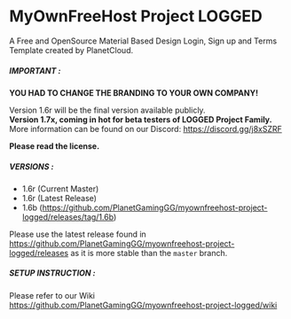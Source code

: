 # MyOwnFreeHost Project LOGGED
A Free and OpenSource Material Based Design Login, Sign up and Terms Template created by PlanetCloud.

##### IMPORTANT :  
**YOU HAD TO CHANGE THE BRANDING TO YOUR OWN COMPANY!**

Version 1.6r will be the final version available publicly.  
**Version 1.7x, coming in hot for beta testers of LOGGED Project Family.**  
More information can be found on our Discord: https://discord.gg/j8xSZRF  

**Please read the license.**

##### VERSIONS :
- 1.6r (Current Master)  
- 1.6r (Latest Release)
- 1.6b (https://github.com/PlanetGamingGG/myownfreehost-project-logged/releases/tag/1.6b)

Please use the latest release found in https://github.com/PlanetGamingGG/myownfreehost-project-logged/releases as it is more stable than the `master` branch.  

##### SETUP INSTRUCTION :
Please refer to our Wiki https://github.com/PlanetGamingGG/myownfreehost-project-logged/wiki
